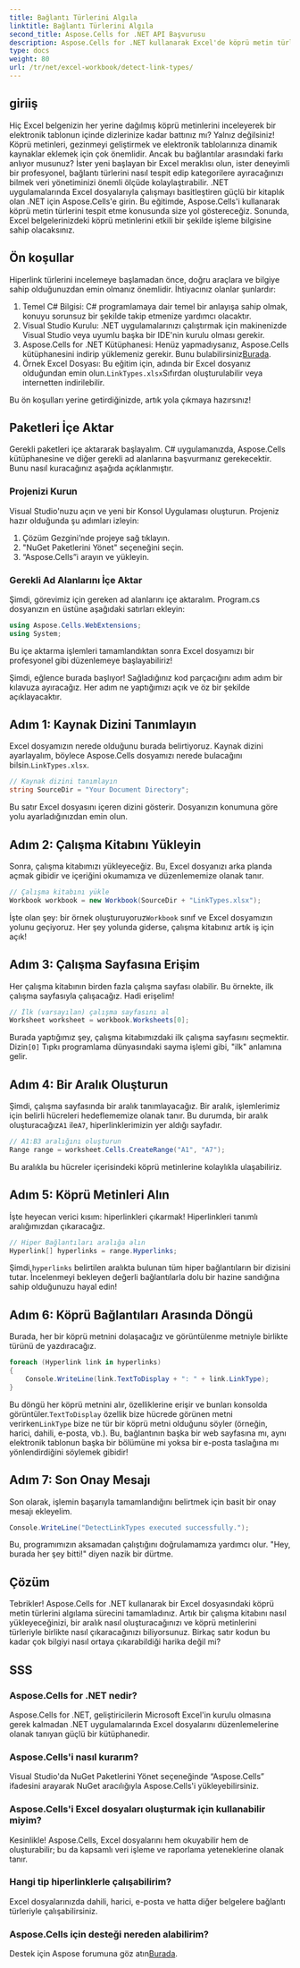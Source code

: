 ```yaml
---
title: Bağlantı Türlerini Algıla
linktitle: Bağlantı Türlerini Algıla
second_title: Aspose.Cells for .NET API Başvurusu
description: Aspose.Cells for .NET kullanarak Excel'de köprü metin türlerinin nasıl algılanacağını öğrenin. Kolay adımlar ve kod örnekleri dahildir.
type: docs
weight: 80
url: /tr/net/excel-workbook/detect-link-types/
---
```

## giriiş

Hiç Excel belgenizin her yerine dağılmış köprü metinlerini inceleyerek bir elektronik tablonun içinde dizlerinize kadar battınız mı? Yalnız değilsiniz! Köprü metinleri, gezinmeyi geliştirmek ve elektronik tablolarınıza dinamik kaynaklar eklemek için çok önemlidir. Ancak bu bağlantılar arasındaki farkı anlıyor musunuz? İster yeni başlayan bir Excel meraklısı olun, ister deneyimli bir profesyonel, bağlantı türlerini nasıl tespit edip kategorilere ayıracağınızı bilmek veri yönetiminizi önemli ölçüde kolaylaştırabilir. .NET uygulamalarında Excel dosyalarıyla çalışmayı basitleştiren güçlü bir kitaplık olan .NET için Aspose.Cells'e girin. Bu eğitimde, Aspose.Cells'i kullanarak köprü metin türlerini tespit etme konusunda size yol göstereceğiz. Sonunda, Excel belgelerinizdeki köprü metinlerini etkili bir şekilde işleme bilgisine sahip olacaksınız.

## Ön koşullar

Hiperlink türlerini incelemeye başlamadan önce, doğru araçlara ve bilgiye sahip olduğunuzdan emin olmanız önemlidir. İhtiyacınız olanlar şunlardır:

1. Temel C# Bilgisi: C# programlamaya dair temel bir anlayışa sahip olmak, konuyu sorunsuz bir şekilde takip etmenize yardımcı olacaktır.
2. Visual Studio Kurulu: .NET uygulamalarınızı çalıştırmak için makinenizde Visual Studio veya uyumlu başka bir IDE'nin kurulu olması gerekir.
3.  Aspose.Cells for .NET Kütüphanesi: Henüz yapmadıysanız, Aspose.Cells kütüphanesini indirip yüklemeniz gerekir. Bunu bulabilirsiniz[Burada](https://releases.aspose.com/cells/net/).
4.  Örnek Excel Dosyası: Bu eğitim için, adında bir Excel dosyanız olduğundan emin olun.`LinkTypes.xlsx`Sıfırdan oluşturulabilir veya internetten indirilebilir.

Bu ön koşulları yerine getirdiğinizde, artık yola çıkmaya hazırsınız!

## Paketleri İçe Aktar

Gerekli paketleri içe aktararak başlayalım. C# uygulamanızda, Aspose.Cells kütüphanesine ve diğer gerekli ad alanlarına başvurmanız gerekecektir. Bunu nasıl kuracağınız aşağıda açıklanmıştır.

### Projenizi Kurun

Visual Studio'nuzu açın ve yeni bir Konsol Uygulaması oluşturun. Projeniz hazır olduğunda şu adımları izleyin:

1. Çözüm Gezgini’nde projeye sağ tıklayın.
2. "NuGet Paketlerini Yönet" seçeneğini seçin.
3. “Aspose.Cells”i arayın ve yükleyin.

### Gerekli Ad Alanlarını İçe Aktar

Şimdi, görevimiz için gereken ad alanlarını içe aktaralım. Program.cs dosyanızın en üstüne aşağıdaki satırları ekleyin:

```csharp
using Aspose.Cells.WebExtensions;
using System;
```

Bu içe aktarma işlemleri tamamlandıktan sonra Excel dosyamızı bir profesyonel gibi düzenlemeye başlayabiliriz!

Şimdi, eğlence burada başlıyor! Sağladığınız kod parçacığını adım adım bir kılavuza ayıracağız. Her adım ne yaptığımızı açık ve öz bir şekilde açıklayacaktır.

## Adım 1: Kaynak Dizini Tanımlayın

 Excel dosyamızın nerede olduğunu burada belirtiyoruz. Kaynak dizini ayarlayalım, böylece Aspose.Cells dosyamızı nerede bulacağını bilsin.`LinkTypes.xlsx`.

```csharp
// Kaynak dizini tanımlayın
string SourceDir = "Your Document Directory";
```

Bu satır Excel dosyasını içeren dizini gösterir. Dosyanızın konumuna göre yolu ayarladığınızdan emin olun.

## Adım 2: Çalışma Kitabını Yükleyin

Sonra, çalışma kitabımızı yükleyeceğiz. Bu, Excel dosyanızı arka planda açmak gibidir ve içeriğini okumamıza ve düzenlememize olanak tanır.

```csharp
// Çalışma kitabını yükle
Workbook workbook = new Workbook(SourceDir + "LinkTypes.xlsx");
```

 İşte olan şey: bir örnek oluşturuyoruz`Workbook` sınıf ve Excel dosyamızın yolunu geçiyoruz. Her şey yolunda giderse, çalışma kitabınız artık iş için açık!

## Adım 3: Çalışma Sayfasına Erişim

Her çalışma kitabının birden fazla çalışma sayfası olabilir. Bu örnekte, ilk çalışma sayfasıyla çalışacağız. Hadi erişelim!

```csharp
// İlk (varsayılan) çalışma sayfasını al
Worksheet worksheet = workbook.Worksheets[0];
```

 Burada yaptığımız şey, çalışma kitabımızdaki ilk çalışma sayfasını seçmektir. Dizin`[0]` Tıpkı programlama dünyasındaki sayma işlemi gibi, "ilk" anlamına gelir.

## Adım 4: Bir Aralık Oluşturun

 Şimdi, çalışma sayfasında bir aralık tanımlayacağız. Bir aralık, işlemlerimiz için belirli hücreleri hedeflememize olanak tanır. Bu durumda, bir aralık oluşturacağız`A1` ile`A7`, hiperlinklerimizin yer aldığı sayfadır.

```csharp
// A1:B3 aralığını oluşturun
Range range = worksheet.Cells.CreateRange("A1", "A7");
```

Bu aralıkla bu hücreler içerisindeki köprü metinlerine kolaylıkla ulaşabiliriz.

## Adım 5: Köprü Metinleri Alın

İşte heyecan verici kısım: hiperlinkleri çıkarmak! Hiperlinkleri tanımlı aralığımızdan çıkaracağız.

```csharp
// Hiper Bağlantıları aralığa alın
Hyperlink[] hyperlinks = range.Hyperlinks;
```

 Şimdi,`hyperlinks` belirtilen aralıkta bulunan tüm hiper bağlantıların bir dizisini tutar. İncelenmeyi bekleyen değerli bağlantılarla dolu bir hazine sandığına sahip olduğunuzu hayal edin!

## Adım 6: Köprü Bağlantıları Arasında Döngü

Burada, her bir köprü metnini dolaşacağız ve görüntülenme metniyle birlikte türünü de yazdıracağız.

```csharp
foreach (Hyperlink link in hyperlinks)
{
    Console.WriteLine(link.TextToDisplay + ": " + link.LinkType);
}
```

 Bu döngü her köprü metnini alır, özelliklerine erişir ve bunları konsolda görüntüler.`TextToDisplay` özellik bize hücrede görünen metni verirken`LinkType` bize ne tür bir köprü metni olduğunu söyler (örneğin, harici, dahili, e-posta, vb.). Bu, bağlantının başka bir web sayfasına mı, aynı elektronik tablonun başka bir bölümüne mi yoksa bir e-posta taslağına mı yönlendirdiğini söylemek gibidir!

## Adım 7: Son Onay Mesajı

Son olarak, işlemin başarıyla tamamlandığını belirtmek için basit bir onay mesajı ekleyelim.

```csharp
Console.WriteLine("DetectLinkTypes executed successfully.");
```

Bu, programımızın aksamadan çalıştığını doğrulamamıza yardımcı olur. "Hey, burada her şey bitti!" diyen nazik bir dürtme.

## Çözüm

Tebrikler! Aspose.Cells for .NET kullanarak bir Excel dosyasındaki köprü metin türlerini algılama sürecini tamamladınız. Artık bir çalışma kitabını nasıl yükleyeceğinizi, bir aralık nasıl oluşturacağınızı ve köprü metinlerini türleriyle birlikte nasıl çıkaracağınızı biliyorsunuz. Birkaç satır kodun bu kadar çok bilgiyi nasıl ortaya çıkarabildiği harika değil mi?

## SSS

### Aspose.Cells for .NET nedir?  
Aspose.Cells for .NET, geliştiricilerin Microsoft Excel'in kurulu olmasına gerek kalmadan .NET uygulamalarında Excel dosyalarını düzenlemelerine olanak tanıyan güçlü bir kütüphanedir.

### Aspose.Cells'i nasıl kurarım?  
Visual Studio'da NuGet Paketlerini Yönet seçeneğinde “Aspose.Cells” ifadesini arayarak NuGet aracılığıyla Aspose.Cells'i yükleyebilirsiniz.

### Aspose.Cells'i Excel dosyaları oluşturmak için kullanabilir miyim?  
Kesinlikle! Aspose.Cells, Excel dosyalarını hem okuyabilir hem de oluşturabilir; bu da kapsamlı veri işleme ve raporlama yeteneklerine olanak tanır.

### Hangi tip hiperlinklerle çalışabilirim?  
Excel dosyalarınızda dahili, harici, e-posta ve hatta diğer belgelere bağlantı türleriyle çalışabilirsiniz.

### Aspose.Cells için desteği nereden alabilirim?  
 Destek için Aspose forumuna göz atın[Burada](https://forum.aspose.com/c/cells/9).